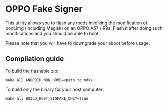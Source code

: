 # OPPO Fake Signer
This utility allows you to flash any mods involving the modification of boot.img (including Magisk) on an OPPO A57 / R9s. Flash it after doing such modifications and you should be able to boot.

Please note that you will have to downgrade your aboot before usage.

## Compilation guide
To build the flashable zip:
```
make all ANDROID_NDK_HOME=<path to ndk>
```

To build only the binary for your host computer:
```
make all BUILD_HOST_SIGFAKE_ONLY=true
```
